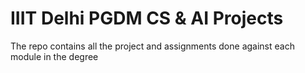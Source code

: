 # IIIT Delhi PGDM CS & AI Projects
 The repo contains all the project and assignments done against each module in the degree
